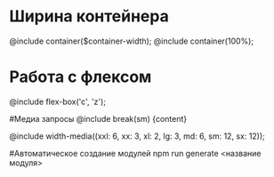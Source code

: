 # Ширина контейнера
@include container($container-width);
@include container(100%); 

# Работа с флексом
@include flex-box('c', 'z');

#Медиа запросы
@include break(sm) {content}

@include width-media((xxl: 6, xx: 3, xl: 2, lg: 3, md: 6, sm: 12, sx: 12));


#Автоматическое создание модулей
npm run generate <название модуля>
